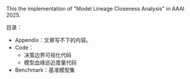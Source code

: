 This the implementation of "Model Lineage Closeness Analysis" in AAAI 2025.

目录：

- Appendix：文章写不下的内容。
- Code：
  - 决策边界可视化代码
  - 模型血缘远近度量代码
- Benchmark：基准模型集
